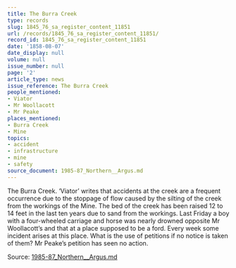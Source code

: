 ```yaml
---
title: The Burra Creek
type: records
slug: 1845_76_sa_register_content_11851
url: /records/1845_76_sa_register_content_11851/
record_id: 1845_76_sa_register_content_11851
date: '1858-08-07'
date_display: null
volume: null
issue_number: null
page: '2'
article_type: news
issue_reference: The Burra Creek
people_mentioned:
- Viator
- Mr Woollacott
- Mr Peake
places_mentioned:
- Burra Creek
- Mine
topics:
- accident
- infrastructure
- mine
- safety
source_document: 1985-87_Northern__Argus.md
---
```


The Burra Creek.  ‘Viator’ writes that accidents at the creek are a frequent occurrence due to the stoppage of flow caused by the silting of the creek from the workings of the Mine.  The bed of the creek has been raised 12 to 14 feet in the last ten years due to sand from the workings.  Last Friday a boy with a four-wheeled carriage and horse was nearly drowned opposite Mr Woollacott’s and that at a place supposed to be a ford.  Every week some incident arises at this place.  What is the use of petitions if no notice is taken of them?  Mr Peake’s petition has seen no action.

Source: [1985-87_Northern__Argus.md](/downloads/markdown/1985-87_Northern__Argus.md)
